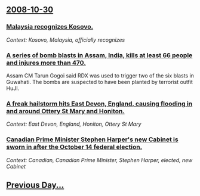 ## [2008-10-30](/news/2008/10/30/index.md)

### [ Malaysia recognizes Kosovo. ](/news/2008/10/30/malaysia-recognizes-kosovo.md)
_Context: Kosovo, Malaysia, officially recognizes_

### [ A series of bomb blasts in Assam, India, kills at least 66 people and injures more than 470. ](/news/2008/10/30/a-series-of-bomb-blasts-in-assam-india-kills-at-least-66-people-and-injures-more-than-470.md)
Assam CM Tarun Gogoi said RDX was used to trigger two of the six blasts in Guwahati. The bombs are suspected to have been planted by terrorist outfit HuJI.

### [ A freak hailstorm hits East Devon, England, causing flooding in and around Ottery St Mary and Honiton. ](/news/2008/10/30/a-freak-hailstorm-hits-east-devon-england-causing-flooding-in-and-around-ottery-st-mary-and-honiton.md)
_Context: East Devon, England, Honiton, Ottery St Mary_

### [ Canadian Prime Minister Stephen Harper's new Cabinet is sworn in after the October 14 federal election. ](/news/2008/10/30/canadian-prime-minister-stephen-harper-s-new-cabinet-is-sworn-in-after-the-october-14-federal-election.md)
_Context: Canadian, Canadian Prime Minister, Stephen Harper, elected, new Cabinet_

## [Previous Day...](/news/2008/10/29/index.md)

